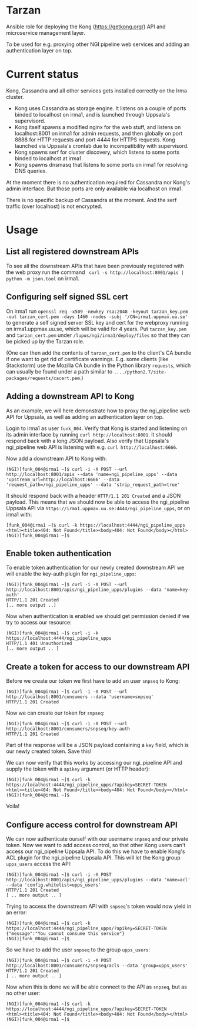 # Tarzan 

Ansible role for deploying the Kong (https://getkong.org/) API and microservice management layer. 

To be used for e.g. proxying other NGI pipeline web services and adding an authentication layer on top.

# Current status 

Kong, Cassandra and all other services gets installed correctly on the Irma cluster. 

- Kong uses Cassandra as storage engine. It listens on a couple of ports binded to localhost on irma1, and is launched through Uppsala's supervisord. 
- Kong itself spawns a modified nginx for the web stuff, and listens on localhost:8001 on irma1 for admin requests, and then globally on port 8888 for HTTP requests and port 4444 for HTTPS requests. Kong launched via Uppsala's crontab due to incompatibility with supervisord. 
- Kong spawns serf for cluster discovery, which listens to some ports binded to localhost at irma1. 
- Kong spawns dnsmasq that listens to some ports on irma1 for resolving DNS queries. 

At the moment there is no authentication required for Cassandra nor Kong's admin interface. But those ports are only available via localhost on irma1. 

There is no specific backup of Cassandra at the moment. And the serf traffic (over localhost) is not encrypted.  

# Usage 

## List all registered downstream APIs

To see all the downstream APIs that have been previously registered with the web proxy run the command ` curl -s http://localhost:8001/apis | python -m json.tool` on irma1. 

## Configuring self signed SSL cert

On irma1 run `openssl req -x509 -newkey rsa:2048 -keyout tarzan_key.pem -out tarzan_cert.pem -days 1460 -nodes -subj '/CN=irma1.uppmax.uu.se'` to generate a self signed server SSL key and cert for the webproxy running on irma1.uppmax.uu.se, which will be valid for 4 years. Put `tarzan_key.pem` and `tarzan_cert.pem` under `/lupus/ngi/irma3/deploy/files` so that they can be picked up by the Tarzan role. 

(One can then add the contents of `tarzan_cert.pem` to the client's CA bundle if one want to get rid of certificate warnings. E.g. some clients (like Stackstorm) use the Mozilla CA bundle in the Python library `requests`, which can usually be found under a path similar to `..../python2.7/site-packages/requests/cacert.pem`.)

## Adding a downstream API to Kong 

As an example, we will here demonstrate how to proxy the ngi_pipeline web API for Uppsala, as well as adding an authentication layer on top. 

Login to irma1 as user `funk_004`. Verify that Kong is started and listening on its admin interface by running `curl http://localhost:8001`. It should respond back with a long JSON payload. Also verify that Uppsala's ngi_pipeline web API is listening with e.g. `curl http://localhost:6666`. 

Now add a downstream API to Kong with: 

```
(NGI)[funk_004@irma1 ~]$ curl -i -X POST --url http://localhost:8001/apis --data 'name=ngi_pipeline_upps' --data 'upstream_url=http://localhost:6666' --data 'request_path=/ngi_pipeline_upps' --data 'strip_request_path=true'
```

It should respond back with a header `HTTP/1.1 201 Created` and a JSON payload. This means that we should now be able to access the ngi_pipeline Uppsala API via `https://irma1.uppmax.uu.se:4444/ngi_pipeline_upps`, or on irma1 with: 

```
[funk_004@irma1 ~]$ curl -k https://localhost:4444/ngi_pipeline_upps
<html><title>404: Not Found</title><body>404: Not Found</body></html>
(NGI)[funk_004@irma1 ~]$ 
```

## Enable token authentication 

To enable token authentication for our newly created downstream API we will enable the key-auth plugin for `ngi_pipeline_upps`: 

```
(NGI)[funk_004@irma1 ~]$ curl -i -X POST --url http://localhost:8001/apis/ngi_pipeline_upps/plugins --data 'name=key-auth'
HTTP/1.1 201 Created
[.. more output ..]
```

Now when authentication is enabled we should get permission denied if we try to access our resource: 

```
(NGI)[funk_004@irma1 ~]$ curl -i -k https://localhost:4444/ngi_pipeline_upps
HTTP/1.1 401 Unauthorized
[.. more output .. ]
```

## Create a token for access to our downstream API 

Before we create our token we first have to add an user `snpseq` to Kong: 

```
(NGI)[funk_004@irma1 ~]$ curl -i -X POST --url http://localhost:8001/consumers --data 'username=snpseq'
HTTP/1.1 201 Created
```

Now we can create our token for `snpseq`: 

```
(NGI)[funk_004@irma1 ~]$ curl -i -X POST --url http://localhost:8001/consumers/snpseq/key-auth 
HTTP/1.1 201 Created
```

Part of the response will be a JSON payload containing a `key` field, which is our newly created token. Save this! 

We can now verify that this works by accessing our ngi_pipeline API and supply the token with a `apikey` argument (or HTTP header): 

```
(NGI)[funk_004@irma1 ~]$ curl -k https://localhost:4444/ngi_pipeline_upps/?apikey=SECRET-TOKEN
<html><title>404: Not Found</title><body>404: Not Found</body></html>
(NGI)[funk_004@irma1 ~]$ 
```

Voila!

## Configure access control for downstream API 

We can now authenticate ourself with our username `snpseq` and our private token. Now we want to add access control, so that other Kong users can't access our ngi_pipeline Uppsala API.  To do this we have to enable Kong's ACL plugin for the ngi_pipeline Uppsala API. This will let the Kong group `upps_users` access the API:  

```
(NGI)[funk_004@irma1 ~]$ curl -i -X POST http://localhost:8001/apis/ngi_pipeline_upps/plugins --data 'name=acl' --data 'config.whitelist=upps_users'
HTTP/1.1 201 Created
[ .. more output .. ]
```

Trying to access the downstream API with `snpseq`'s token would now yield in an error: 

```
(NGI)[funk_004@irma1 ~]$ curl -k https://localhost:4444/ngi_pipeline_upps/?apikey=SECRET-TOKEN
{"message":"You cannot consume this service"}
(NGI)[funk_004@irma1 ~]$ 
```

So we have to add the user `snpseq` to the group `upps_users`: 

```
(NGI)[funk_004@irma1 ~]$ curl -i -X POST http://localhost:8001/consumers/snpseq/acls --data 'group=upps_users'
HTTP/1.1 201 Created
[ .. more output .. ]
```

Now when this is done we will be able connect to the API as `snpseq`, but as no other user: 

```
(NGI)[funk_004@irma1 ~]$ curl -k https://localhost:4444/ngi_pipeline_upps/?apikey=SECRET-TOKEN
<html><title>404: Not Found</title><body>404: Not Found</body></html>
(NGI)[funk_004@irma1 ~]$ 
```

